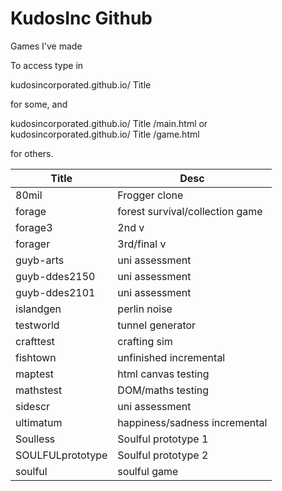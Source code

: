 # KudosInc Github

Games I've made

To access type in

  kudosincorporated.github.io/ Title 

for some, and

  kudosincorporated.github.io/ Title /main.html or kudosincorporated.github.io/ Title /game.html

for others.

| Title | Desc |
| --- | --- |
| 80mil | Frogger clone |
| forage | forest survival/collection game |
| forage3 | 2nd v |
| forager | 3rd/final v |
| guyb-arts | uni assessment |
| guyb-ddes2150 | uni assessment |
| guyb-ddes2101 | uni assessment |
| islandgen | perlin noise |
| testworld | tunnel generator |
| crafttest | crafting sim |
| fishtown | unfinished incremental |
| maptest | html canvas testing |
| mathstest | DOM/maths testing |
| sidescr | uni assessment |
| ultimatum | happiness/sadness incremental |
| Soulless | Soulful prototype 1 |
| SOULFULprototype | Soulful prototype 2 |
| soulful | soulful game |
